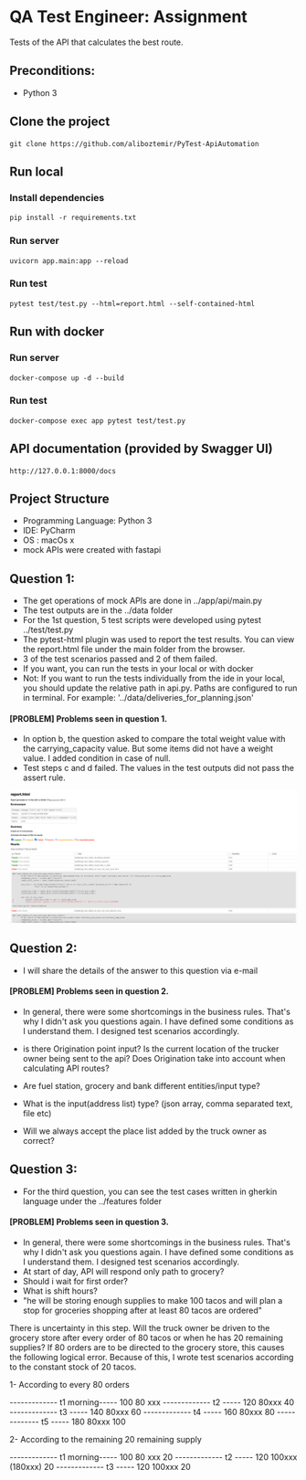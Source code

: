# QA Test Engineer: Assignment
Tests of the API that calculates the best route.

## Preconditions:

- Python 3

## Clone the project

```
git clone https://github.com/aliboztemir/PyTest-ApiAutomation
```

## Run local

### Install dependencies

```
pip install -r requirements.txt
```

### Run server

```
uvicorn app.main:app --reload
```

### Run test

```
pytest test/test.py --html=report.html --self-contained-html
```

## Run with docker

### Run server

```
docker-compose up -d --build
```

### Run test

```
docker-compose exec app pytest test/test.py
```

## API documentation (provided by Swagger UI)

```
http://127.0.0.1:8000/docs
```

##  Project Structure
* Programming Language: Python 3
* IDE: PyCharm
* OS : macOs x
* mock APIs were created with fastapi

##  Question 1:

* The get operations of mock APIs are done in ../app/api/main.py
* The test outputs are in the ../data folder
* For the 1st question, 5 test scripts were developed using pytest ../test/test.py
* The pytest-html plugin was used to report the test results. You can view the report.html file under the main folder from the browser.
* 3 of the test scenarios passed and 2 of them failed.
* If you want, you can run the tests in your local or with docker
* Not: If you want to run the tests individually from the ide in your local, you should update the relative path in api.py. Paths are configured to run in terminal. For example: '../data/deliveries_for_planning.json'

#### [PROBLEM] Problems seen in question 1.
* In option b, the question asked to compare the total weight value with the carrying_capacity value. But some items did not have a weight value. I added condition in case of null.
* Test steps c and d failed. The values in the test outputs did not pass the assert rule.

![Test Report Screenshot](https://github.com/aliboztemir/PyTest-ApiAutomation/blob/main/screenshot/Test%20Report.png)

##  Question 2:

* I will share the details of the answer to this question via e-mail

#### [PROBLEM] Problems seen in question 2.

* In general, there were some shortcomings in the business rules. That's why I didn't ask you questions again. I have defined some conditions as I understand them. I designed test scenarios accordingly.

* is there Origination point input? Is the current location of the trucker owner being sent to the api? Does Origination take into account when calculating API routes?

* Are fuel station, grocery and bank different entities/input type?

* What is the input(address list) type? (json array, comma separated text, file etc)

* Will we always accept the place list added by the truck owner as correct?


##  Question 3:

* For the third question, you can see the test cases written in gherkin language under the ../features folder

#### [PROBLEM] Problems seen in question 3.

* In general, there were some shortcomings in the business rules. That's why I didn't ask you questions again. I have defined some conditions as I understand them. I designed test scenarios accordingly.
* At start of day, API will respond only path to grocery?
* Should i wait for first order?
* What is shift hours?
* "he will be storing enough supplies to make 100 tacos and will plan a stop for groceries shopping after at least 80 tacos are ordered"

There is uncertainty in this step. Will the truck owner be driven to the grocery store after every order of 80 tacos or when he has 20 remaining supplies? If 80 orders are to be directed to the grocery store, this causes the following logical error. Because of this, I wrote test scenarios according to the constant stock of 20 tacos.

1- According to every 80 orders

------------- t1 morning-----
100
80 xxx
------------- t2 -----
120
80xxx
40
------------- t3 -----
140
80xxx
60
------------- t4 -----
160
80xxx
80
------------- t5 -----
180
80xxx
100


2- According to the remaining 20 remaining supply

------------- t1 morning-----
100
80 xxx
20
------------- t2 -----
120
100xxx (180xxx)
20
------------- t3 -----
120
100xxx
20


